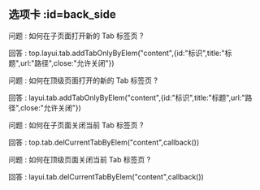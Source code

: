 ## 选项卡  :id=back_side

问题 : 如何在子页面打开新的 Tab 标签页 ? 

回答 : top.layui.tab.addTabOnlyByElem("content",{id:"标识",title:"标题",url:"路径",close:"允许关闭"})

问题 : 如何在顶级页面打开的新的 Tab 标签页 ?

回答 : layui.tab.addTabOnlyByElem("content",{id:"标识",title:"标题",url:"路径",close:"允许关闭"})

问题 : 如何在子页面关闭当前 Tab 标签页 ?

回答 : top.tab.delCurrentTabByElem("content",callback())

问题 : 如何在顶级页面关闭当前 Tab 标签页 ?

回答 : layui.tab.delCurrentTabByElem("content",callback())
